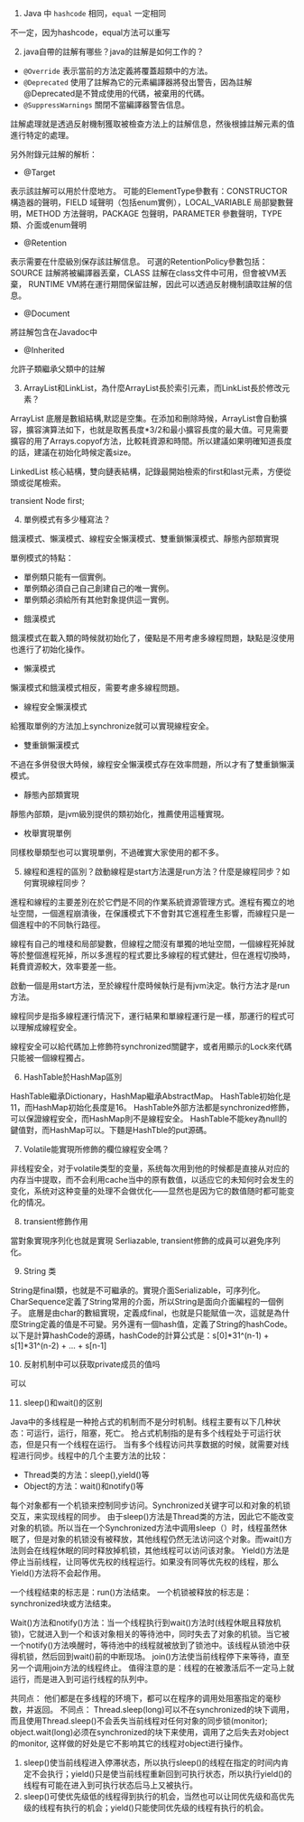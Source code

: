

1. Java 中 `hashcode` 相同，`equal` 一定相同

不一定，因为hashcode，equal方法可以重写

2. java自帶的註解有哪些？java的註解是如何工作的？

- `@Override`			表示當前的方法定義將覆蓋超類中的方法。
- `@Deprecated`			使用了註解為它的元素編譯器將發出警告，因為註解@Deprecated是不贊成使用的代碼，被棄用的代碼。
- `@SuppressWarnings`	關閉不當編譯器警告信息。

註解處理就是透過反射機制獲取被檢查方法上的註解信息，然後根據註解元素的值進行特定的處理。

另外附錄元註解的解析：

- @Target

表示該註解可以用於什麼地方。
可能的ElementType參數有：CONSTRUCTOR 構造器的聲明，FIELD 域聲明（包括enum實例），LOCAL_VARIABLE 局部變數聲明，METHOD 方法聲明，PACKAGE 包聲明，PARAMETER 參數聲明，TYPE 類、介面或enum聲明

- @Retention

表示需要在什麼級別保存該註解信息。
可選的RetentionPolicy參數包括：SOURCE 註解將被編譯器丟棄，CLASS 註解在class文件中可用，但會被VM丟棄， RUNTIME VM將在運行期間保留註解，因此可以透過反射機制讀取註解的信息。

- @Document

將註解包含在Javadoc中

- @Inherited

允許子類繼承父類中的註解

3. ArrayList和LinkList，為什麼ArrayList長於索引元素，而LinkList長於修改元素？

ArrayList 底層是數組結構,默認是空集。在添加和刪除時候，ArrayList會自動擴容，擴容演算法如下，也就是取舊長度*3/2和最小擴容長度的最大值。可見需要擴容的用了Arrays.copyof方法，比較耗資源和時間。所以建議如果明確知道長度的話，建議在初始化時候定義size。

LinkedList 核心結構，雙向鏈表結構，記錄最開始檢索的first和last元素，方便從頭或從尾檢索。

transient Node<E> first;

4. 單例模式有多少種寫法？

餓漢模式、懶漢模式、線程安全懶漢模式、雙重鎖懶漢模式、靜態內部類實現

單例模式的特點：

- 單例類只能有一個實例。
- 單例類必須自己自己創建自己的唯一實例。
- 單例類必須給所有其他對象提供這一實例。

* 餓漢模式

餓漢模式在載入類的時候就初始化了，優點是不用考慮多線程問題，缺點是沒使用也進行了初始化操作。

* 懶漢模式

懶漢模式和餓漢模式相反，需要考慮多線程問題。

* 線程安全懶漢模式

給獲取單例的方法加上synchronize就可以實現線程安全。

* 雙重鎖懶漢模式

不過在多併發很大時候，線程安全懶漢模式存在效率問題，所以才有了雙重鎖懶漢模式。

* 靜態內部類實現

靜態內部類，是jvm級別提供的類初始化，推薦使用這種實現。

* 枚舉實現單例

同樣枚舉類型也可以實現單例，不過確實大家使用的都不多。

5. 線程和進程的區別？啟動線程是start方法還是run方法？什麼是線程同步？如何實現線程同步？

進程和線程的主要差別在於它們是不同的作業系統資源管理方式。進程有獨立的地址空間，一個進程崩潰後，在保護模式下不會對其它進程產生影響，而線程只是一個進程中的不同執行路徑。

線程有自己的堆棧和局部變數，但線程之間沒有單獨的地址空間，一個線程死掉就等於整個進程死掉，所以多進程的程式要比多線程的程式健壯，但在進程切換時，耗費資源較大，效率要差一些。

啟動一個是用start方法，至於線程什麼時候執行是有jvm決定。執行方法才是run方法。

線程同步是指多線程運行情況下，運行結果和單線程運行是一樣，那運行的程式可以理解成線程安全。

線程安全可以給代碼加上修飾符synchronized關鍵字，或者用顯示的Lock來代碼只能被一個線程獨占。

6. HashTable於HashMap區別

HashTable繼承Dictionary，HashMap繼承AbstractMap。
HashTable初始化是11，而HashMap初始化長度是16。
HashTable外部方法都是synchronized修飾，可以保證線程安全，而HashMap則不是線程安全。
HashTable不能key為null的鍵值對，而HashMap可以。下麵是HashTble的put源碼。

7. Volatile能實現所修飾的欄位線程安全嗎？

非线程安全，对于volatile类型的变量，系统每次用到他的时候都是直接从对应的内存当中提取，而不会利用cache当中的原有数值，以适应它的未知何时会发生的变化，系统对这种变量的处理不会做优化——显然也是因为它的数值随时都可能变化的情况。

8. transient修飾作用

當對象實現序列化也就是實現 Serliazable, transient修飾的成員可以避免序列化。

9. String 类

String是final類，也就是不可繼承的。實現介面Serializable，可序列化。CharSequence定義了String常用的介面，所以String是面向介面編程的一個例子。
底層是由char的數組實現，定義成final，也就是只能賦值一次，這就是為什麼String定義的值是不可變。另外還有一個hash值，定義了String的hashCode。以下是計算hashCode的源碼，hashCode的計算公式是：s[0]*31^(n-1) + s[1]*31^(n-2) + ... + s[n-1]

10. 反射机制中可以获取private成员的值吗

可以

11. sleep()和wait()的区别

Java中的多线程是一种抢占式的机制而不是分时机制。线程主要有以下几种状态：可运行，运行，阻塞，死亡。
抢占式机制指的是有多个线程处于可运行状态，但是只有一个线程在运行。
当有多个线程访问共享数据的时候，就需要对线程进行同步。线程中的几个主要方法的比较：

- Thread类的方法：sleep(),yield()等
- Object的方法：wait()和notify()等

每个对象都有一个机锁来控制同步访问。Synchronized关键字可以和对象的机锁交互，来实现线程的同步。
 由于sleep()方法是Thread类的方法，因此它不能改变对象的机锁。所以当在一个Synchronized方法中调用sleep（）时，线程虽然休眠了，但是对象的机锁没有被释放，其他线程仍然无法访问这个对象。而wait()方法则会在线程休眠的同时释放掉机锁，其他线程可以访问该对象。
Yield()方法是停止当前线程，让同等优先权的线程运行。如果没有同等优先权的线程，那么Yield()方法将不会起作用。

一个线程结束的标志是：run()方法结束。
一个机锁被释放的标志是：synchronized块或方法结束。

Wait()方法和notify()方法：当一个线程执行到wait()方法时(线程休眠且释放机锁)，它就进入到一个和该对象相关的等待池中，同时失去了对象的机锁。当它被一个notify()方法唤醒时，等待池中的线程就被放到了锁池中。该线程从锁池中获得机锁，然后回到wait()前的中断现场。
join()方法使当前线程停下来等待，直至另一个调用join方法的线程终止。
值得注意的是：线程的在被激活后不一定马上就运行，而是进入到可运行线程的队列中。

共同点： 他们都是在多线程的环境下，都可以在程序的调用处阻塞指定的毫秒数，并返回。
不同点： Thread.sleep(long)可以不在synchronized的块下调用，而且使用Thread.sleep()不会丢失当前线程对任何对象的同步锁(monitor);
object.wait(long)必须在synchronized的块下来使用，调用了之后失去对object的monitor, 这样做的好处是它不影响其它的线程对object进行操作。

1) sleep()使当前线程进入停滞状态，所以执行sleep()的线程在指定的时间内肯定不会执行；yield()只是使当前线程重新回到可执行状态，所以执行yield()的线程有可能在进入到可执行状态后马上又被执行。
2) sleep()可使优先级低的线程得到执行的机会，当然也可以让同优先级和高优先级的线程有执行的机会；yield()只能使同优先级的线程有执行的机会。

